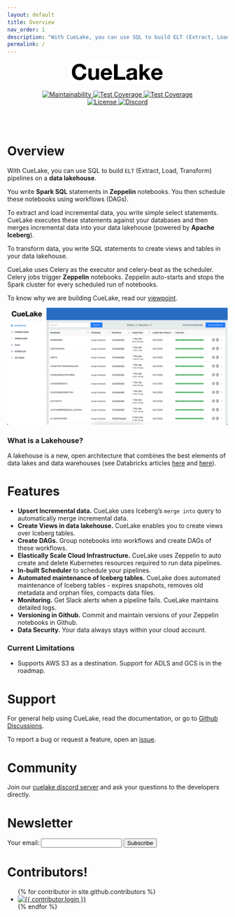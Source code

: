 ```yaml
---
layout: default
title: Overview
nav_order: 1
description: "With CueLake, you can use SQL to build ELT (Extract, Load, Transform) pipelines on a data lakehouse"
permalink: /
---
```


<p align="center">
  <a href="https://cuelake.cuebook.ai" target="_blank">
    <img alt="Cuelake Logo" width="220" src="images/cuelake.png">
  </a>
</p>
<p align="center">
  <a href="https://codeclimate.com/github/cuebook/cuelake/maintainability">
    <img src="https://api.codeclimate.com/v1/badges/db3c4c0355e11d23bb66/maintainability" alt="Maintainability">
  </a>
  <a href="https://codeclimate.com/github/cuebook/cuelake/test_coverage">
    <img src="https://api.codeclimate.com/v1/badges/db3c4c0355e11d23bb66/test_coverage" alt="Test Coverage">
  </a>
  <a href="https://github.com/cuebook/cuelake/actions/workflows/pr_checks.yml">
    <img src="https://github.com/cuebook/cuelake/actions/workflows/pr_checks.yml/badge.svg" alt="Test Coverage">
  </a>
  <br>
  <a href="https://github.com/cuebook/cuelake/blob/main/LICENSE.md">
    <img src="https://img.shields.io/github/license/cuebook/cuelake" alt="License">
  </a>
  <a href="https://discord.gg/R7EABXwUnv">
    <img src="https://discordapp.com/api/guilds/854395659431182366/widget.png" alt="Discord">
  </a>
</p>
<br>
<br>

# Overview

With CueLake, you can use SQL to build `ELT` (Extract, Load, Transform) pipelines on a **data lakehouse**.

You write **Spark SQL** statements in **Zeppelin** notebooks. You then schedule these notebooks using workflows (DAGs).

To extract and load incremental data, you write simple select statements. CueLake executes these statements against your databases and then merges incremental data into your data lakehouse (powered by **Apache Iceberg**).

To transform data, you write SQL statements to create views and tables in your data lakehouse. 

CueLake uses Celery as the executor and celery-beat as the scheduler. Celery jobs trigger **Zeppelin** notebooks. Zeppelin auto-starts and stops the Spark cluster for every scheduled run of notebooks.

To know why we are building CueLake, read our [viewpoint](https://cuelake.cuebook.ai/viewpoint).


![CueLake](images/CueLake.gif)

### What is a Lakehouse?
A lakehouse is a new, open architecture that combines the best elements of data lakes and data warehouses (see Databricks articles [here](https://databricks.com/blog/2020/01/30/what-is-a-data-lakehouse.html) and [here](https://databricks.com/research/lakehouse-a-new-generation-of-open-platforms-that-unify-data-warehousing-and-advanced-analytics)).

# Features
* **Upsert Incremental data.** CueLake uses Iceberg’s `merge into` query to automatically merge incremental data.
* **Create Views in data lakehouse.** CueLake enables you to create views over Iceberg tables.
* **Create DAGs.** Group notebooks into workflows and create DAGs of these workflows.  
* **Elastically Scale Cloud Infrastructure.** CueLake uses Zeppelin to auto create and delete Kubernetes resources required to run data pipelines.
* **In-built Scheduler** to schedule your pipelines.
* **Automated maintenance of Iceberg tables.** CueLake does automated maintenance of Iceberg tables -  expires snapshots, removes old metadata and orphan files, compacts data files.
* **Monitoring.**  Get Slack alerts when a pipeline fails. CueLake maintains detailed logs.
* **Versioning in Github.** Commit and maintain versions of your Zeppelin notebooks in Github.
* **Data Security.** Your data always stays within your cloud account.

### Current Limitations
* Supports AWS S3 as a destination. Support for ADLS and GCS is in the roadmap.


# Support
For general help using CueLake, read the documentation, or go to [Github Discussions](https://github.com/cuebook/cuelake/discussions).

To report a bug or request a feature, open an [issue](https://github.com/cuebook/cuelake/issues).

# Community
Join our [cuelake discord server](https://discord.gg/R7EABXwUnv) and ask your questions to the developers directly.

# Newsletter

<form
  action="https://formspree.io/f/mleanwdk"
  method="POST"
>
  <label>
    Your email:
    <input type="email" name="_replyto">
  </label>
  <button type="submit">Subscribe</button>
</form>

# Contributors!

<ul class="list-style-none">
{% for contributor in site.github.contributors %}
  <li class="d-inline-block mr-1">
     <a href="{{ contributor.html_url }}"><img src="{{ contributor.avatar_url }}" width="32" height="32" alt="{{ contributor.login }}"/></a>
  </li>
{% endfor %}
</ul>
